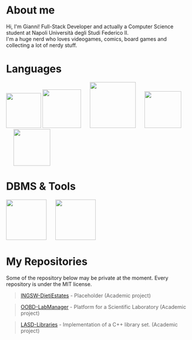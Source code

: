 # About me
Hi, I'm Gianni! Full-Stack Developer and actually a Computer Science student at Napoli Università degli Studi Federico II.\
I'm a huge nerd who loves videogames, comics, board games and collecting a lot of nerdy stuff.

# Languages
<img src= "https://github.com/user-attachments/assets/cc7d5d3e-40fb-4079-bb4d-59744434802e" width="95">
<img src="https://github.com/user-attachments/assets/e6dddbac-b8f9-4d1c-bf5b-74d16e256cc9" width="105">
<img src= "https://github.com/user-attachments/assets/f3904507-78e6-4ccf-91de-94320142db06" width="125" hspace=20>
<img src= "https://github.com/user-attachments/assets/0371c7b7-40a1-4dbe-b0f7-eb995373bbef" width="100">
<img src= "https://github.com/user-attachments/assets/f5a5a17e-8dd8-4da4-a215-ee7c0de43ee5" width="100" hspace=20>


# DBMS & Tools
<img src= "https://github.com/user-attachments/assets/3a614660-664d-4745-adc0-47e80b027031" width= "110">
<img src= "https://github.com/user-attachments/assets/24ce28cd-11a5-45fb-acd0-c613ece7aa72" width= "110" hspace= 20>

# My Repositories
Some of the repository below may be private at the moment. Every repository is under the MIT license.
> [INGSW-DietiEstates](https://github.com/Gazen27/INGSW-DietiEstates) - Placeholder (Academic project)


> [OOBD-LabManager](https://github.com/Gazen27/LabManager) - Platform for a Scientific Laboratory (Academic project)

> [LASD-Libraries](https://github.com/Gazen27/LASD-Libraries) - Implementation of a C++ library set. (Academic project)
